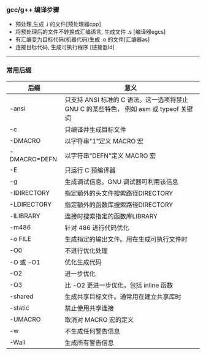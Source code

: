 ### gcc/g++ 编译步骤
* 预处理,生成 .i 的文件[预处理器cpp]
* 将预处理后的文件不转换成汇编语言, 生成文件 .s [编译器egcs]
* 有汇编变为目标代码(机器代码)生成 .o 的文件[汇编器as]
* 连接目标代码, 生成可执行程序 [链接器ld]
-----
### 常用后缀
|后缀|意义|
|---|---|
|-ansi	|只支持 ANSI 标准的 C 语法。这一选项将禁止 GNU C 的某些特色， 例如 asm 或 typeof 关键词|
|-c 	|只编译并生成目标文件|
|-DMACRO	|以字符串"1"定义 MACRO 宏|
|-DMACRO=DEFN|	以字符串"DEFN"定义 MACRO 宏|
|-E| 	只运行 C 预编译器|
|-g| 	生成调试信息。GNU 调试器可利用该信息|
|-IDIRECTORY| 	指定额外的头文件搜索路径DIRECTORY|
|-LDIRECTORY|	指定额外的函数库搜索路径DIRECTORY|
|-lLIBRARY |	连接时搜索指定的函数库LIBRARY|
|-m486| 	针对 486 进行代码优化|
|-o FILE| 	生成指定的输出文件。用在生成可执行文件时|
|-O0| 	不进行优化处理|
|-O 或 -O1| 	优化生成代码|
|-O2| 	进一步优化|
|-O3| 	比 -O2 更进一步优化，包括 inline 函数|
|-shared| 	生成共享目标文件。通常用在建立共享库时|
|-static| 	禁止使用共享连接|
|-UMACRO|	取消对 MACRO 宏的定义|
|-w| 	不生成任何警告信息|
|-Wall| 	生成所有警告信息|
